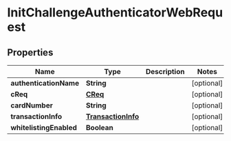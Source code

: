 
# InitChallengeAuthenticatorWebRequest

## Properties
Name | Type | Description | Notes
------------ | ------------- | ------------- | -------------
**authenticationName** | **String** |  |  [optional]
**cReq** | [**CReq**](CReq.md) |  |  [optional]
**cardNumber** | **String** |  |  [optional]
**transactionInfo** | [**TransactionInfo**](TransactionInfo.md) |  |  [optional]
**whitelistingEnabled** | **Boolean** |  |  [optional]



